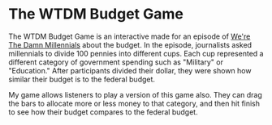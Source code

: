 # The WTDM Budget Game

The WTDM Budget Game is an interactive made for an episode of [We're The Damn Millennials](http://www.wuft.org/wtdm/) about the budget. In the episode, journalists asked millennials to divide 100 pennies into different cups. Each cup represented a different category of government spending such as "Military" or "Education." After participants divided their dollar, they were shown how similar their budget is to the federal budget.

My game allows listeners to play a version of this game also. They can drag the bars to allocate more or less money to that category, and then hit finish to see how their budget compares to the federal budget.